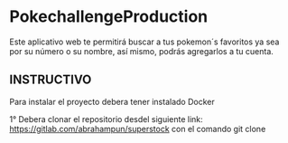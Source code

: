 # PokechallengeProduction
Este aplicativo web te permitirá buscar a tus pokemon´s favoritos ya sea por su número o su nombre, así mismo,  podrás agregarlos a tu cuenta.

## INSTRUCTIVO
Para instalar el proyecto debera tener instalado Docker

1° Debera clonar el repositorio  desdel siguiente link: 
https://gitlab.com/abrahampun/superstock
con el comando git clone

